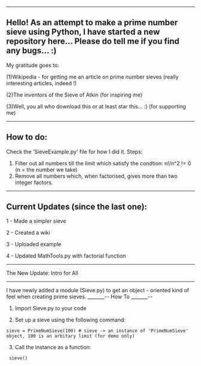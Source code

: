 --------------------
Hello! As an attempt to make a prime number sieve using Python, I have started a new repository here... 
Please do tell me if you find any bugs... :)
---------------------
My gratitude goes to:

(1)Wikipedia - for getting me an article on prime number sieves (really interesting articles, indeed !)

(2)The inventors of the Sieve of Atkin (for inspiring me)

(3)Well, you all who download this or at least star this... :) (for supporting me)

---------------------
How to do:
---------------------
Check the 'SieveExample.py' file for how I did it.
Steps:
1) Filter out all numbers till the limit which satisfy the condtion:
n!/n^2  != 0 (n = the number we take)
2) Remove all numbers which, when factorised, gives more than two integer factors.
---------------------
Current Updates (since the last one):
---------------------
1 - Made a simpler sieve

2 - Created a wiki

3 - Uploaded example

4 - Updated MathTools.py with factorial function

________________________
The New Update: Intro for All
________________________
I have newly added a module (Sieve.py) to get an object - oriented kind of feel when creating prime sieves.
_______--
How To
_______--

1) Import Sieve.py to your code

2) Set up a sieve using the following command:

  ` sieve = PrimeNumSieve(100) # sieve -> an instance of 'PrimeNumSieve' object, 100 is an arbitary limit (for demo only) `

3) Call the instance as a function:

` sieve()`
